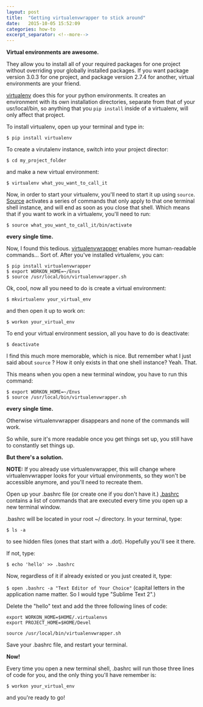 ```yaml
---
layout: post
title:  "Getting virtualenvwrapper to stick around"
date:   2015-10-05 15:52:09
categories: how-to
excerpt_separator: <!--more-->
---
```

**Virtual environments are awesome.** 

They allow you to install all of your required packages for one project without overriding your globally installed packages. If you want package version 3.0.3 for one project, and package version 2.7.4 for another, virtual environments are your friend.

[virtualenv](http://virtualenv.readthedocs.org/en/latest/) does this for your python environments. It creates an environment with its own installation directories, separate from that of your usr/local/bin, so anything that you `pip install` inside of a virtualenv, will only affect that project.

To install virtualenv, open up your terminal and type in:

` $ pip install virtualenv `

To create a virutalenv instance, switch into your project director:

` $ cd my_project_folder `

and make a new virtual environment:

` $ virtualenv what_you_want_to_call_it `

Now, in order to start your virtualenv, you'll need to start it up using `source`. [Source](http://bash.cyberciti.biz/guide/Source_command) activates a series of commands that only apply to that one terminal shell instance, and will end as soon as you close that shell. Which means that if you want to work in a virtualenv, you'll need to run:

` $ source what_you_want_to_call_it/bin/activate `

**every**
**single**
**time.**

<!--more-->

Now, I found this tedious. [virtualenvwrapper](http://virtualenvwrapper.readthedocs.org/en/latest/) enables more human-readable commands... Sort of.
After you've installed virtualenv, you can:


	$ pip install virtualenvwrapper  
	$ export WORKON_HOME=~/Envs  
	$ source /usr/local/bin/virtualenvwrapper.sh  


Ok, cool, now all you need to do is create a virtual environment:

` $ mkvirtualenv your_virtual_env `

and then open it up to work on:

` $ workon your_virtual_env `

To end your virtual environment session, all you have to do is deactivate:

`$ deactivate`

I find this much more memorable, which is nice. But remember what I just said about `source` ? How it only exists in that one shell instance? Yeah. That.

This means when you open a new terminal window, you have to run this command:


	$ export WORKON_HOME=~/Envs  
	$ source /usr/local/bin/virtualenvwrapper.sh

**every**
**single**
**time.**

Otherwise virtualenvwrapper disappears and none of the commands will work.

So while, sure it's more readable once you get things set up, you still have to constantly set things up.

**But there's a solution.**

**NOTE:** If you already use virtualenvwrapper, this will change where virtualenvwrapper looks for your virtual environments, so they won't be accessible anymore, and you'll need to recreate them.

Open up your .bashrc file (or create one if you don't have it.) [.bashrc](http://hacktux.com/bash/bashrc/bash_profile) contains a list of commands that are executed every time you open up a new terminal window.

.bashrc will be located in your root ~/ directory.
In your terminal, type:

` $ ls -a `

to see hidden files (ones that start with a .dot). Hopefully you'll see it there. 

If not, type:

` $ echo 'hello' >> .bashrc `

Now, regardless of it if already existed or you just created it, type:

` $ open .bashrc -a "Text Editor of Your Choice" ` (capital letters in the application name matter. So I would type "Sublime Text 2".)

Delete the "hello" text and add the three following lines of code:


	export WORKON_HOME=$HOME/.virtualenvs  
	export PROJECT_HOME=$HOME/Devel

	source /usr/local/bin/virtualenvwrapper.sh

Save your .bashrc file, and restart your terminal.

**Now!**

Every time you open a new terminal shell, .bashrc will run those three lines of code for you, and the only thing you'll have remember is:

` $ workon your_virtual_env `

and you're ready to go!

